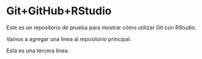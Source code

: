 # Git+GitHub+RStudio

Este es un repositorio de prueba para mostrar cómo utilizar Git con RStudio.

Vamos a agregar una línea al repositorio principal.

Esta es una tercera línea.

